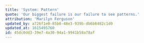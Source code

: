 ```yaml
---
title: 'System: Pattern'
quote: 'Our biggest failure is our failure to see patterns.'
attribution: 'Marilyn Ferguson'
updated_by: a726f1e0-85b0-48e3-939b-db6b8482c1d0
updated_at: 1615495760
id: 45dc0dd3-39e7-4a30-94a1-9941b58a78af
---
```

